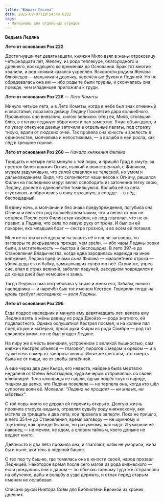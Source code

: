 ```yaml
---
title: "Ведьма Ледяна"
date: 2025-08-07T19:54:40.635Z
tags:
 - Материалы для отдельных отрядов
---
```


**Ведьма Ледяна**

**Лето от основания Роз 222**

Достигнувши лет девятнадцати, княжич Мило взял в жены отроковицу
четырнадцати лет, Желану, из рода теллекуре, благородного и древнего,
восходящего ко временам до Основания. Брак тот многие хвалили, и род
княжий казался укреплён. Вскорости родила Желана близнецов — мальчика и
девочку, наречённых Вуком и Ледяной. Но не обрадовалась она им — ибо
роды те были трудны, и скончалась она прежде, чем младенцев приложили к
груди.

**Лето от основания Роз 226** — *Лето Кометы*

Минуло четыре лета, и в Лето Кометы, когда в небе был знак огненный и
хвостатый, поразило девицу Ледяну Проклятие дара волшебного. Проявилось
оно внезапно, силою великою: отец ея, Мило, стоявший близ, в статую
ледяную обратился и пал замертво. Ужас объял двор, и по указу опекунов
девицу заточили в отдельные палаты, под стражу тихую, вдали от людских
очей. Так провела она юность и зрелость в одиночестве, молчалива и
непостижима, — а волшба в ней росла, как лёд в трещине горной.

**Лето от основания Роз 260** — *Начало княжения Филина*

Тридцать и четыре лета минуло с той поры, и пришёл Град в смуту: за
престол бился княжич Огнич, пылкий и воинственный, с Филином, мужем
задумчивым, что силой славился не телесной, но умом и дальновидением.
Видя, что склоняются чаши весов к Огничу, решился Филин на последнюю
меру: велел освободить из заточения тётку свою, Ледяну, доселе в
одиночестве томившуюся. Волшба её за лета сгустилась и обратилась в силу
страшную, а сердце — в лёд беспощадный.

В едину ночь, в молчании и без знака предупреждения, погубила она Огнича
и весь его род волшебством таким, что и пепел от них не остался. После
сего Филин стал князем, но люд глаголал, что не он правит, а Ледяна, что
села по левую руку от трона. И был он ей покорен, яко младший брат —
сестре грозной, и во всём ей потакал.

Многие из знати негодовали на власть её и плели заговоры, но заговоры те
вскрывались прежде, чем зре́ли, — ибо чары Ледяны зорки были, а
мстительность — быстра и беспощадна. В лето 397-е до Становления
Владычества, когда едва зародилась надежда на иное княжение, Ледяна пред
очами сына Филина — малолетнего отрока — убила деда его и бабку,
замышлявших супротив неё. Отрок же, узрев сие, впал в страх великий,
заболел падучей, рассудком повредился и до конца дней был немощен и
заика.

Тогда Ледяна сама потребовала у князя и жены его, Забавы, нового
наследника — и наречён был тот именем Кестрел. Говорили тогда: *не кровь
требует наследника — воля Ледяны*.

**Лето от основания Роз 296**

Егда подрос наследник и минуло ему девятнадцать лет, велела ему Ледяна
взять в жёны девицу из рода Джойзо — рода знатного, ей подвластного.
Однако ослушатися Кестрел посмел, и на колени пал пред отцом и матерью,
прося руки Кьяры из рода Сомбре — род тот славился умом, но не был
угоден Ледяне.

На пиру же в честь венчания, устроенном с великой пышностью, сам княжич
Кестрел объелся — глаголют, пирогов с мёдом и орехом — и в ту же ночь
помер от заворота кишок. Иные же шептали, что смерть была не от пищи, но
от злобы затаённой.

А еще через два дни Кьяра, его невеста, найдена была мёртвою недалече от
Стены Бесстыдной, куда вечером отправилась со своей ключницей. Тело
ключницы не нашли, однак пошёл слух в народе, тишком да цепко, что
Ледяна повелела — не терпела она, когда кто шёл супротив воли её.
Молвили: *"Ледяна не прощает — ни живых, ни мёртвых"*.

С той поры никто не дерзал ей перечить открыто. Долгую жизнь прожила
старуха-ведьма, отравляя судьбу роду княжескому, аки мстила за тридцать
и два лета, кои провела в заперти. Пока не пришло, в лето 354-е до
Становления, время заговору — не шумному и тщетному, как прежде бывало,
но разумному, как надо. И уморили её наконец — не мечом, не ядом, а
словом тайным, коего доныне не ведает никто.

Девяносто и два лета прожила она, и глаголют, кабы не уморили, жила бы и
ныне, аки тень в ледяной башне.

С тех пор ту башню, где томилась она в юности своей, народ прозвал
Ледницей. Некоторое время после сего магов из рода княжеского — если
рождались они с даром — по обычаю тайному туда же отправляли на
обучение, дабы и волшбу в узде держать, и страх перед старым именем не
ослабевал.

Списано рукой Никтора Совы для Библиотеки Великой из хроник древних.
